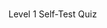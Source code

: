 <html>
<head>
<title>
League Level 1 - Quiz
</title>
<meta charset="utf-8"/>
<meta content="width=device-width, initial-scale=1" name="viewport"/>
<link href="https://league-central.github.io/curriculum/style/style.css" rel="stylesheet"/>
<link href="https://fonts.googleapis.com/css?family=Raleway" rel="stylesheet"/>
<style>

#quiz {

margin-left:50px;
}

#nav {

margin-left:50px;
position: relative;
}

#footer {

position: absolute;
bottom: -100;
width: 100%;
}
button {background-color:yellow; border-radius: 3px; font-size: 125%;
}
code {font-size: 125%; color: forestgreen}
pre{
margin: 10 auto;
width: 90%;
}
</style>
</head>

#

Level 1 Self-Test Quiz
</html>

